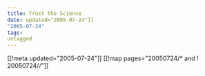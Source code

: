 ```yaml
---
title: Trust the Science
date: updated="2005-07-24"]]
"2005-07-24"
tags:
untagged
---
```

[[!meta updated="2005-07-24"]]
[[!map pages="20050724/* and ! 20050724/*/*"]]
